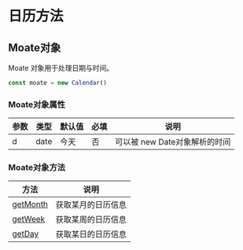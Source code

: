 # 日历方法


## Moate对象
Moate 对象用于处理日期与时间。
```javascript
const moate = new Calendar()
```


### Moate对象属性
参数   | 类型   | 默认值 | 必填| 说明
---    | ---   | ---    | --- | ---
d   | date | 今天     | 否  | 可以被 new Date对象解析的时间

### Moate对象方法
方法 | 说明
---  | ---
[getMonth](./getMonth.md) | 获取某月的日历信息
[getWeek](./getWeek.md) | 获取某周的日历信息
[getDay](./getDay.md) | 获取某日的日历信息
